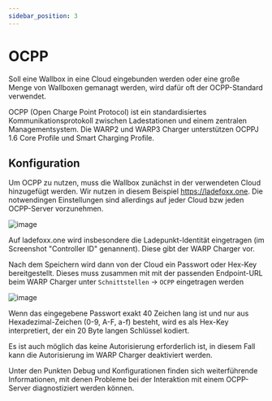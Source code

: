 ```yaml
---
sidebar_position: 3
---
```


# OCPP

Soll eine Wallbox in eine Cloud eingebunden werden oder eine große Menge von
Wallboxen gemanagt werden, wird dafür oft der OCPP-Standard verwendet.

OCPP (Open Charge Point Protocol) ist ein standardisiertes
Kommunikationsprotokoll zwischen Ladestationen und einem zentralen
Managementsystem. Die WARP2 und WARP3 Charger unterstützen OCPPJ 1.6 Core Profile
und Smart Charging Profile.

## Konfiguration

Um OCPP zu nutzen, muss die Wallbox zunächst in der verwendeten Cloud
hinzugefügt werden. Wir nutzen in diesem Beispiel https://ladefoxx.one.
Die notwendingen Einstellungen sind allerdings auf jeder Cloud bzw
jeden OCPP-Server vorzunehmen.

![image](/img/interfaces/ocpp/ocpp_configuration_ladefoxx.png)

Auf ladefoxx.one wird insbesondere die Ladepunkt-Identität eingetragen
(im Screenshot "Controller ID" genannent). Diese gibt der WARP Charger vor.

Nach dem Speichern wird dann von der Cloud ein Passwort oder Hex-Key
bereitgestellt. Dieses muss zusammen mit mit der passenden Endpoint-URL
beim WARP Charger unter `Schnittstellen` -> `OCPP` eingetragen werden

![image](/img/interfaces/ocpp/ocpp_configuration_warp.png)

Wenn das eingegebene Passwort exakt 40 Zeichen lang ist und nur aus
Hexadezimal-Zeichen (0-9, A-F, a-f) besteht, wird es als Hex-Key
interpretiert, der ein 20 Byte langen Schlüssel kodiert.

Es ist auch möglich das keine Autorisierung erforderlich ist, in diesem
Fall kann die Autorisierung im WARP Charger deaktiviert werden.

Unter den Punkten Debug und Konfigurationen finden sich weiterführende
Informationen, mit denen Probleme bei der Interaktion mit einem
OCPP-Server diagnostiziert werden können.
